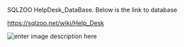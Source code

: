 SQLZOO HelpDesk_DataBase. Below is the link to database

https://sqlzoo.net/wiki/Help_Desk 

![enter image description here](https://sqlzoo.net/w/images/3/38/Helpdesk.png)
